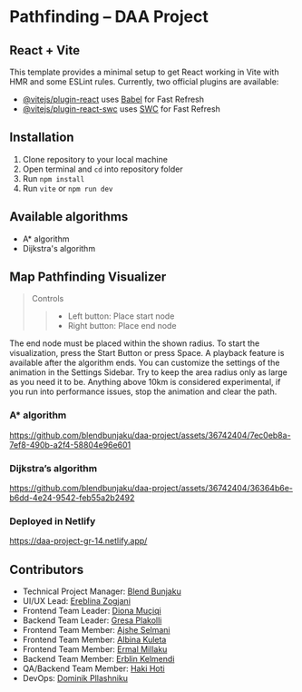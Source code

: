 # Pathfinding – DAA Project
## React + Vite
This template provides a minimal setup to get React working in Vite with HMR and some ESLint rules. Currently, two official plugins are available:
- [@vitejs/plugin-react](https://github.com/vitejs/vite-plugin-react/blob/main/packages/plugin-react/README.md) uses [Babel](https://babeljs.io/) for Fast Refresh
- [@vitejs/plugin-react-swc](https://github.com/vitejs/vite-plugin-react-swc) uses [SWC](https://swc.rs/) for Fast Refresh


## Installation
1.	Clone repository to your local machine
2.	Open terminal and `cd` into repository folder
3.	Run `npm install`
4.  Run `vite` or `npm run dev`

## Available algorithms
- A* algorithm
- Dijkstra's algorithm

## Map Pathfinding Visualizer
>Controls
>>- Left button: Place start node
>>- Right button: Place end node

The end node must be placed within the shown radius. To start the visualization, press the Start Button or press Space. A playback feature is available after the algorithm ends. You can customize the settings of the animation in the Settings Sidebar. Try to keep the area radius only as large as you need it to be. Anything above 10km is considered experimental, if you run into performance issues, stop the animation and clear the path.

### A* algorithm
https://github.com/blendbunjaku/daa-project/assets/36742404/7ec0eb8a-7ef8-490b-a2f4-58804e96e601

### Dijkstra’s algorithm
https://github.com/blendbunjaku/daa-project/assets/36742404/36364b6e-b6dd-4e24-9542-feb55a2b2492

### Deployed in Netlify
https://daa-project-gr-14.netlify.app/

## Contributors
- Technical Project Manager: [Blend Bunjaku](https://github.com/blendbunjaku)
- UI/UX Lead: [Ereblina Zogjani](https://github.com/EreblinaZ)
- Frontend Team Leader: [Diona Muçiqi](https://github.com/dionamuciqi)
- Backend Team Leader: [Gresa Plakolli](https://github.com/GresaPlakollii)
- Frontend Team Member: [Ajshe Selmani](https://github.com/ajsheselmani)
- Frontend Team Member: [Albina Kuleta](https://github.com/AlbinaKuleta)
- Frontend Team Member: [Ermal Millaku](https://github.com/ErmalMillaku09)
- Backend Team Member: [Erblin Kelmendi](https://github.com/ErbIin)
- QA/Backend Team Member: [Haki Hoti](https://github.com/HakiHoti)
- DevOps: [Dominik Pllashniku](https://github.com/dominikpllashniku)
